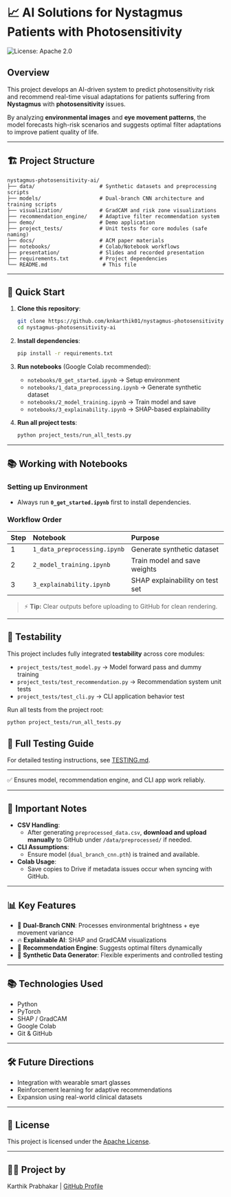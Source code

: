 # 📈 AI Solutions for Nystagmus Patients with Photosensitivity

![License: Apache 2.0](https://img.shields.io/badge/License-Apache_2.0-blue.svg)

## Overview
This project develops an AI-driven system to predict photosensitivity risk and recommend real-time visual adaptations for patients suffering from **Nystagmus** with **photosensitivity** issues.

By analyzing **environmental images** and **eye movement patterns**, the model forecasts high-risk scenarios and suggests optimal filter adaptations to improve patient quality of life.

---

## 🏗️ Project Structure

```
nystagmus-photosensitivity-ai/
├── data/                     # Synthetic datasets and preprocessing scripts
├── models/                   # Dual-branch CNN architecture and training scripts
├── visualization/            # GradCAM and risk zone visualizations
├── recommendation_engine/    # Adaptive filter recommendation system
├── demo/                     # Demo application
├── project_tests/            # Unit tests for core modules (safe naming)
├── docs/                     # ACM paper materials
├── notebooks/                # Colab/Notebook workflows
├── presentation/             # Slides and recorded presentation
├── requirements.txt          # Project dependencies
└── README.md                  # This file
```

---

## 🚀 Quick Start

1. **Clone this repository**:
   ```bash
   git clone https://github.com/knkarthik01/nystagmus-photosensitivity-ai.git
   cd nystagmus-photosensitivity-ai
   ```

2. **Install dependencies**:
   ```bash
   pip install -r requirements.txt
   ```

3. **Run notebooks** (Google Colab recommended):
   - `notebooks/0_get_started.ipynb` → Setup environment
   - `notebooks/1_data_preprocessing.ipynb` → Generate synthetic dataset
   - `notebooks/2_model_training.ipynb` → Train model and save
   - `notebooks/3_explainability.ipynb` → SHAP-based explainability

4. **Run all project tests**:
   ```bash
   python project_tests/run_all_tests.py
   ```

---

## 📚 Working with Notebooks

### Setting up Environment
- Always run **`0_get_started.ipynb`** first to install dependencies.

### Workflow Order
| Step | Notebook | Purpose |
|:---|:---|:---|
| 1 | `1_data_preprocessing.ipynb` | Generate synthetic dataset |
| 2 | `2_model_training.ipynb` | Train model and save weights |
| 3 | `3_explainability.ipynb` | SHAP explainability on test set |

> ⚡ **Tip:** Clear outputs before uploading to GitHub for clean rendering.

---

## 🧪 Testability

This project includes fully integrated **testability** across core modules:

- `project_tests/test_model.py` → Model forward pass and dummy training
- `project_tests/test_recommendation.py` → Recommendation system unit tests
- `project_tests/test_cli.py` → CLI application behavior test

Run all tests from the project root:
```bash
python project_tests/run_all_tests.py
```

## 🧪 Full Testing Guide

For detailed testing instructions, see [TESTING.md](./TESTING.md).

---

✅ Ensures model, recommendation engine, and CLI app work reliably.

---

## 📂 Important Notes
- **CSV Handling**:  
   - After generating `preprocessed_data.csv`, **download and upload manually** to GitHub under `/data/preprocessed/` if needed.
- **CLI Assumptions**:  
   - Ensure model (`dual_branch_cnn.pth`) is trained and available.
- **Colab Usage**:  
   - Save copies to Drive if metadata issues occur when syncing with GitHub.

---

## 📊 Key Features

- 🧠 **Dual-Branch CNN**: Processes environmental brightness + eye movement variance
- 🔥 **Explainable AI**: SHAP and GradCAM visualizations
- 🧩 **Recommendation Engine**: Suggests optimal filters dynamically
- 🎯 **Synthetic Data Generator**: Flexible experiments and controlled testing

---

## 📚 Technologies Used
- Python
- PyTorch
- SHAP / GradCAM
- Google Colab
- Git & GitHub

---

## 🛠️ Future Directions
- Integration with wearable smart glasses
- Reinforcement learning for adaptive recommendations
- Expansion using real-world clinical datasets

---

## 📄 License
This project is licensed under the [Apache License](LICENSE).

---

## 👨‍💻 Project by
Karthik Prabhakar | [GitHub Profile](https://github.com/knkarthik01)
